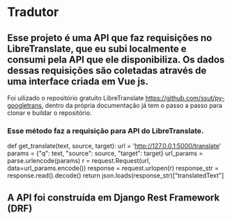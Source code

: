 # Tradutor
## Esse projeto é uma API que faz requisições no LibreTranslate, que eu subi localmente e consumi pela API que ele disponibiliza. Os dados dessas requisições são coletadas através de uma interface criada em Vue js.
Foi uilizado o repositório gratuíto LibreTranslate https://github.com/ssut/py-googletrans, dentro da própria documentação já tem o passo a passo para clonar e buildar o repositório.
### Esse método faz a requisição para API do LibreTranslate.


def get_translate(text, source, target):
    url = 'http://127.0.0.1:5000/translate'
    params = {"q": text, "source": source, "target": target}
    url_params = parse.urlencode(params)
    r = request.Request(url, data=url_params.encode())
    response = request.urlopen(r)
    response_str = response.read().decode()
    return json.loads(response_str)["translatedText"]



## A API foi construída em Django Rest Framework (DRF)


